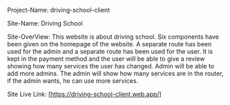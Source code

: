 Project-Name: driving-school-client

Site-Name: Driving School

Site-OverView: This website is about driving school. Six components have been given on the homepage of the website. A separate route has been used for the admin and a separate route has been used for the user. It is kept in the payment method and the user will be able to give a review showing how many services the user has changed. Admin will be able to add more admins. The admin will show how many services are in the router, if the admin wants, he can use more services.

Site Live Link: [https://driving-school-client.web.app/]